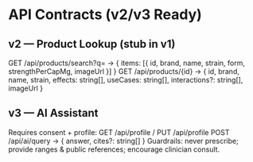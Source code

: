 # API Contracts (v2/v3 Ready)

## v2 — Product Lookup (stub in v1)
GET /api/products/search?q=<string> → { items: [{ id, brand, name, strain, form, strengthPerCapMg, imageUrl }] }
GET /api/products/{id} → { id, brand, name, strain, effects: string[], useCases: string[], interactions?: string[], imageUrl }

## v3 — AI Assistant
Requires consent + profile:
GET /api/profile / PUT /api/profile
POST /api/ai/query → { answer, cites?: string[] }
Guardrails: never prescribe; provide ranges & public references; encourage clinician consult.
